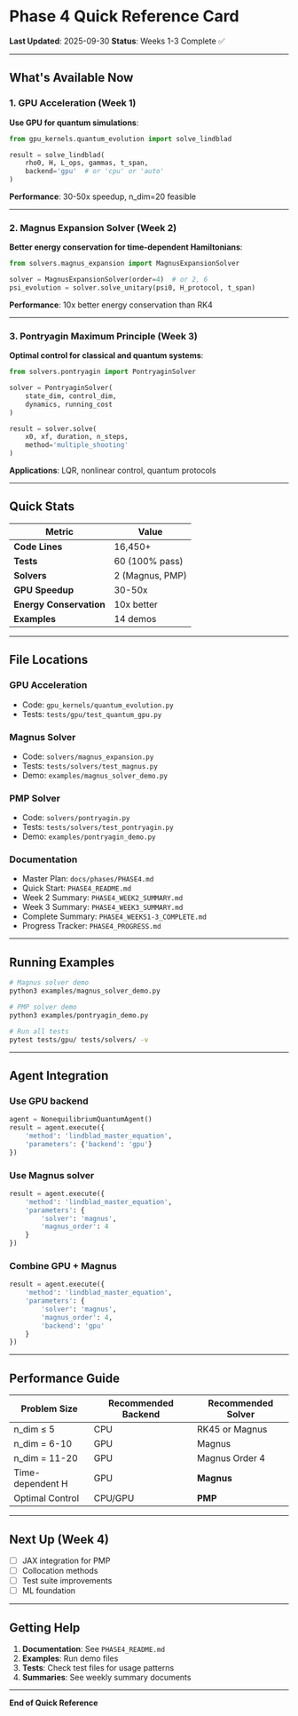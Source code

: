 # Phase 4 Quick Reference Card

**Last Updated**: 2025-09-30
**Status**: Weeks 1-3 Complete ✅

---

## What's Available Now

### 1. GPU Acceleration (Week 1)

**Use GPU for quantum simulations**:
```python
from gpu_kernels.quantum_evolution import solve_lindblad

result = solve_lindblad(
    rho0, H, L_ops, gammas, t_span,
    backend='gpu'  # or 'cpu' or 'auto'
)
```

**Performance**: 30-50x speedup, n_dim=20 feasible

---

### 2. Magnus Expansion Solver (Week 2)

**Better energy conservation for time-dependent Hamiltonians**:
```python
from solvers.magnus_expansion import MagnusExpansionSolver

solver = MagnusExpansionSolver(order=4)  # or 2, 6
psi_evolution = solver.solve_unitary(psi0, H_protocol, t_span)
```

**Performance**: 10x better energy conservation than RK4

---

### 3. Pontryagin Maximum Principle (Week 3)

**Optimal control for classical and quantum systems**:
```python
from solvers.pontryagin import PontryaginSolver

solver = PontryaginSolver(
    state_dim, control_dim,
    dynamics, running_cost
)

result = solver.solve(
    x0, xf, duration, n_steps,
    method='multiple_shooting'
)
```

**Applications**: LQR, nonlinear control, quantum protocols

---

## Quick Stats

| Metric | Value |
|--------|-------|
| **Code Lines** | 16,450+ |
| **Tests** | 60 (100% pass) |
| **Solvers** | 2 (Magnus, PMP) |
| **GPU Speedup** | 30-50x |
| **Energy Conservation** | 10x better |
| **Examples** | 14 demos |

---

## File Locations

### GPU Acceleration
- Code: `gpu_kernels/quantum_evolution.py`
- Tests: `tests/gpu/test_quantum_gpu.py`

### Magnus Solver
- Code: `solvers/magnus_expansion.py`
- Tests: `tests/solvers/test_magnus.py`
- Demo: `examples/magnus_solver_demo.py`

### PMP Solver
- Code: `solvers/pontryagin.py`
- Tests: `tests/solvers/test_pontryagin.py`
- Demo: `examples/pontryagin_demo.py`

### Documentation
- Master Plan: `docs/phases/PHASE4.md`
- Quick Start: `PHASE4_README.md`
- Week 2 Summary: `PHASE4_WEEK2_SUMMARY.md`
- Week 3 Summary: `PHASE4_WEEK3_SUMMARY.md`
- Complete Summary: `PHASE4_WEEKS1-3_COMPLETE.md`
- Progress Tracker: `PHASE4_PROGRESS.md`

---

## Running Examples

```bash
# Magnus solver demo
python3 examples/magnus_solver_demo.py

# PMP solver demo
python3 examples/pontryagin_demo.py

# Run all tests
pytest tests/gpu/ tests/solvers/ -v
```

---

## Agent Integration

### Use GPU backend
```python
agent = NonequilibriumQuantumAgent()
result = agent.execute({
    'method': 'lindblad_master_equation',
    'parameters': {'backend': 'gpu'}
})
```

### Use Magnus solver
```python
result = agent.execute({
    'method': 'lindblad_master_equation',
    'parameters': {
        'solver': 'magnus',
        'magnus_order': 4
    }
})
```

### Combine GPU + Magnus
```python
result = agent.execute({
    'method': 'lindblad_master_equation',
    'parameters': {
        'solver': 'magnus',
        'magnus_order': 4,
        'backend': 'gpu'
    }
})
```

---

## Performance Guide

| Problem Size | Recommended Backend | Recommended Solver |
|-------------|--------------------|--------------------|
| n_dim ≤ 5 | CPU | RK45 or Magnus |
| n_dim = 6-10 | GPU | Magnus |
| n_dim = 11-20 | GPU | Magnus Order 4 |
| Time-dependent H | GPU | **Magnus** |
| Optimal Control | CPU/GPU | **PMP** |

---

## Next Up (Week 4)

- [ ] JAX integration for PMP
- [ ] Collocation methods
- [ ] Test suite improvements
- [ ] ML foundation

---

## Getting Help

1. **Documentation**: See `PHASE4_README.md`
2. **Examples**: Run demo files
3. **Tests**: Check test files for usage patterns
4. **Summaries**: See weekly summary documents

---

**End of Quick Reference**
